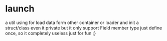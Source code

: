# launch
a util using for load data form other container or loader
and init a struct/class even it private
but it only support Field member type just define once, so it completely useless
just for fun
;}
